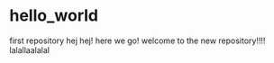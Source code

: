 # hello_world
first repository
hej hej! here we go!
welcome to the new repository!!!!
lalallaalalal
